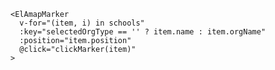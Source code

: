     <ElAmapMarker
      v-for="(item, i) in schools"
      :key="selectedOrgType == '' ? item.name : item.orgName"
      :position="item.position"
      @click="clickMarker(item)"
    >